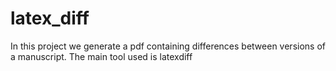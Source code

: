 # latex_diff
In this project we generate a pdf containing differences between versions of a manuscript. The main tool used is latexdiff
